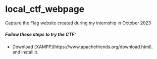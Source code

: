 # local_ctf_webpage
Capture the Flag website created during my internship in October 2023
<h5>Follow these steps to try the CTF:</h5>
<ul>
  <li>Download [XAMPP](https://www.apachefriends.org/download.html). and install it.</li>



</ul>
